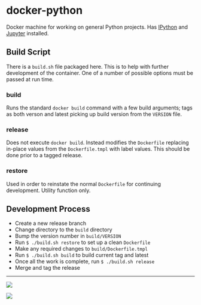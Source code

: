 # docker-python

Docker machine for working on general Python projects. Has [IPython](https://ipython.org/) and [Jupyter](http://jupyter.readthedocs.io/en/latest/) installed.

## Build Script

There is a `build.sh` file packaged here. This is to help with further development of the container. One of a number of possible options must be passed at run time.

### build

Runs the standard `docker build` command with a few build arguments; tags as both verson and latest picking up build version from the `VERSION` file.

### release

Does not execute `docker build`. Instead modifies the `Dockerfile` replacing in-place values from the `Dockerfile.tmpl` with label values. This should be done prior to a tagged release.

### restore

Used in order to reinstate the normal `Dockerfile` for continuing development. Utility function only.

## Development Process

* Create a new release branch
* Change directory to the `build` directory
* Bump the version number in `build/VERSION`
* Run `$ ./build.sh restore` to set up a clean `Dockerfile`
* Make any required changes to `build/Dockerfile.tmpl`
* Run `$ ./build.sh build` to build current tag and latest
* Once all the work is complete, run `$ ./build.sh release`
* Merge and tag the release

***

[![](https://images.microbadger.com/badges/image/chrisramsay/docker-python.svg)](https://microbadger.com/images/chrisramsay/docker-python "Get your own image badge on microbadger.com")

[![](https://images.microbadger.com/badges/version/chrisramsay/docker-python.svg)](https://microbadger.com/images/chrisramsay/docker-python "Get your own version badge on microbadger.com")
